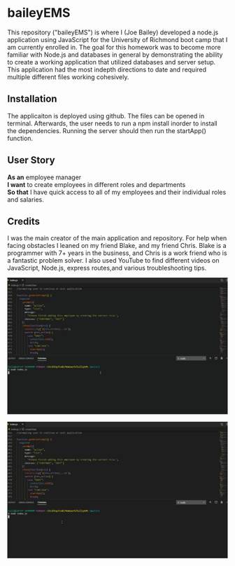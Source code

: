 # baileyEMS
This repository ("baileyEMS") is where I (Joe Bailey) developed a node.js application using JavaScript for the University of Richmond boot camp that I am currently enrolled in. The goal for this homework was to become more familiar with Node.js and databases in general by demonstrating the ability to create a working application that utilized databases and server setup. This application had the most indepth directions to date and required multiple different files working cohesively.


## Installation

The applicaiton is deployed using github. The files can be opened in terminal. Afterwards, the user needs to run a npm install inorder to install the dependencies. Running the server should then run the startApp() function. 

## User Story
**As an** employee manager\
**I want** to create employees in different roles and departments\
**So that** I have quick access to all of my employees and their individual roles and salaries. 

## Credits

I was the main creator of the main application and repository. For help when facing obstacles I leaned on my friend Blake, and my friend Chris. Blake is a programmer with 7+ years in the business, and Chris is a work friend who is a fantastic problem solver. I also used YouTube to find different videos on JavaScript, Node.js, express routes,and various troubleshooting tips.

![](./supplemental/addEmployee.gif)


![](./supplemental/viewCompany.gif)

